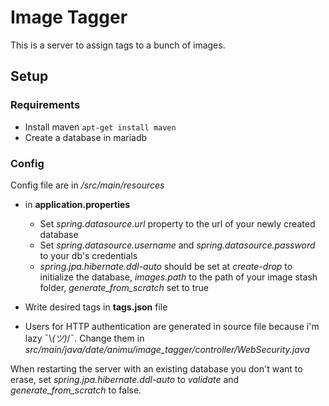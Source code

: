 # Image Tagger

This is a server to assign tags to a bunch of images.

## Setup

### Requirements
- Install maven `apt-get install maven`
- Create a database in mariadb

### Config

Config file are in */src/main/resources*

- in **application.properties**
	- Set *spring.datasource.url* property to the url of your newly created database
	- Set *spring.datasource.username* and *spring.datasource.password* to your db's credentials
	- *spring.jpa.hibernate.ddl-auto* should be set at *create-drop* to initialize the database, *images.path* to the path of your image stash folder, *generate_from_scratch* set to true

- Write desired tags in **tags.json** file
- Users for HTTP authentication are generated in source file because i'm lazy ¯\\_(ツ)_/¯. Change them in *src/main/java/date/animu/image_tagger/controller/WebSecurity.java*

When restarting the server with an existing database you don't want to erase, set *spring.jpa.hibernate.ddl-auto* to *validate* and *generate_from_scratch* to false.